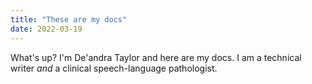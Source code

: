 ```yaml
---
title: "These are my docs"
date: 2022-03-19
---
```

What's up? I'm De'andra Taylor and here are my docs. I am a technical writer *and* a clinical speech-language pathologist.

